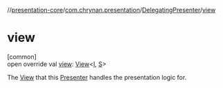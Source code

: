 //[presentation-core](../../../index.md)/[com.chrynan.presentation](../index.md)/[DelegatingPresenter](index.md)/[view](view.md)

# view

[common]\
open override val [view](view.md): [View](../-view/index.md)&lt;[I](index.md), [S](index.md)&gt;

The [View](../-view/index.md) that this [Presenter](../-presenter/index.md) handles the presentation logic for.
